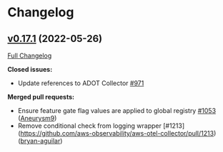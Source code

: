 # Changelog

## [v0.17.1](https://github.com/aws-observability/aws-otel-collector/tree/v0.17.1) (2022-05-26)

[Full Changelog](https://github.com/aws-observability/aws-otel-collector/compare/v0.17.0...v0.17.1)

**Closed issues:**

- Update references to ADOT Collector [\#971](https://github.com/aws-observability/aws-otel-collector/issues/971)

**Merged pull requests:**

- Ensure feature gate flag values are applied to global registry [\#1053](https://github.com/aws-observability/aws-otel-collector/pull/1053) ([Aneurysm9](https://github.com/Aneurysm9))
- Remove conditional check from logging wrapper [\#1213] (https://github.com/aws-observability/aws-otel-collector/pull/1213) ([bryan-aguilar]((https://github.com/bryan-aguilar)))


